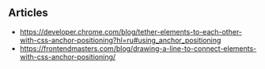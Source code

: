 ## Articles
- https://developer.chrome.com/blog/tether-elements-to-each-other-with-css-anchor-positioning?hl=ru#using_anchor_positioning
- https://frontendmasters.com/blog/drawing-a-line-to-connect-elements-with-css-anchor-positioning/
